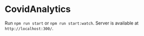 # CovidAnalytics

Run `npm run start` or `npm run start:watch`. Server is available at `http://localhost:300/`.
